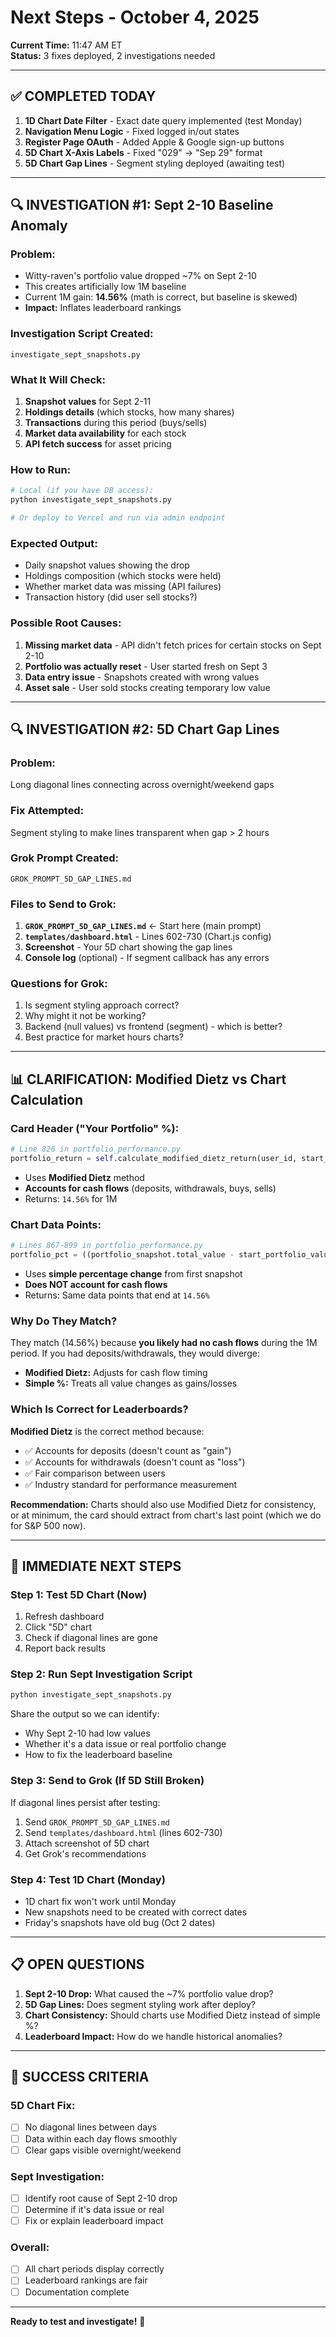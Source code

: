 # Next Steps - October 4, 2025

**Current Time:** 11:47 AM ET  
**Status:** 3 fixes deployed, 2 investigations needed

---

## ✅ **COMPLETED TODAY**

1. **1D Chart Date Filter** - Exact date query implemented (test Monday)
2. **Navigation Menu Logic** - Fixed logged in/out states
3. **Register Page OAuth** - Added Apple & Google sign-up buttons
4. **5D Chart X-Axis Labels** - Fixed "029" → "Sep 29" format
5. **5D Chart Gap Lines** - Segment styling deployed (awaiting test)

---

## 🔍 **INVESTIGATION #1: Sept 2-10 Baseline Anomaly**

### **Problem:**
- Witty-raven's portfolio value dropped ~7% on Sept 2-10
- This creates artificially low 1M baseline
- Current 1M gain: **14.56%** (math is correct, but baseline is skewed)
- **Impact:** Inflates leaderboard rankings

### **Investigation Script Created:**
`investigate_sept_snapshots.py`

### **What It Will Check:**
1. **Snapshot values** for Sept 2-11
2. **Holdings details** (which stocks, how many shares)
3. **Transactions** during this period (buys/sells)
4. **Market data availability** for each stock
5. **API fetch success** for asset pricing

### **How to Run:**
```bash
# Local (if you have DB access):
python investigate_sept_snapshots.py

# Or deploy to Vercel and run via admin endpoint
```

### **Expected Output:**
- Daily snapshot values showing the drop
- Holdings composition (which stocks were held)
- Whether market data was missing (API failures)
- Transaction history (did user sell stocks?)

### **Possible Root Causes:**
1. **Missing market data** - API didn't fetch prices for certain stocks on Sept 2-10
2. **Portfolio was actually reset** - User started fresh on Sept 3
3. **Data entry issue** - Snapshots created with wrong values
4. **Asset sale** - User sold stocks creating temporary low value

---

## 🔍 **INVESTIGATION #2: 5D Chart Gap Lines**

### **Problem:**
Long diagonal lines connecting across overnight/weekend gaps

### **Fix Attempted:**
Segment styling to make lines transparent when gap > 2 hours

### **Grok Prompt Created:**
`GROK_PROMPT_5D_GAP_LINES.md`

### **Files to Send to Grok:**
1. **`GROK_PROMPT_5D_GAP_LINES.md`** ← Start here (main prompt)
2. **`templates/dashboard.html`** - Lines 602-730 (Chart.js config)
3. **Screenshot** - Your 5D chart showing the gap lines
4. **Console log** (optional) - If segment callback has any errors

### **Questions for Grok:**
1. Is segment styling approach correct?
2. Why might it not be working?
3. Backend (null values) vs frontend (segment) - which is better?
4. Best practice for market hours charts?

---

## 📊 **CLARIFICATION: Modified Dietz vs Chart Calculation**

### **Card Header ("Your Portfolio" %):**
```python
# Line 826 in portfolio_performance.py
portfolio_return = self.calculate_modified_dietz_return(user_id, start_date, end_date)
```
- Uses **Modified Dietz** method
- **Accounts for cash flows** (deposits, withdrawals, buys, sells)
- Returns: `14.56%` for 1M

### **Chart Data Points:**
```python
# Lines 867-899 in portfolio_performance.py
portfolio_pct = ((portfolio_snapshot.total_value - start_portfolio_value) / start_portfolio_value) * 100
```
- Uses **simple percentage change** from first snapshot
- **Does NOT account for cash flows**
- Returns: Same data points that end at `14.56%`

### **Why Do They Match?**
They match (14.56%) because **you likely had no cash flows** during the 1M period. If you had deposits/withdrawals, they would diverge:
- **Modified Dietz:** Adjusts for cash flow timing
- **Simple %:** Treats all value changes as gains/losses

### **Which Is Correct for Leaderboards?**
**Modified Dietz** is the correct method because:
- ✅ Accounts for deposits (doesn't count as "gain")
- ✅ Accounts for withdrawals (doesn't count as "loss")
- ✅ Fair comparison between users
- ✅ Industry standard for performance measurement

**Recommendation:** Charts should also use Modified Dietz for consistency, or at minimum, the card should extract from chart's last point (which we do for S&P 500 now).

---

## 🚀 **IMMEDIATE NEXT STEPS**

### **Step 1: Test 5D Chart (Now)**
1. Refresh dashboard
2. Click "5D" chart
3. Check if diagonal lines are gone
4. Report back results

### **Step 2: Run Sept Investigation Script**
```bash
python investigate_sept_snapshots.py
```
Share the output so we can identify:
- Why Sept 2-10 had low values
- Whether it's a data issue or real portfolio change
- How to fix the leaderboard baseline

### **Step 3: Send to Grok (If 5D Still Broken)**
If diagonal lines persist after testing:
1. Send `GROK_PROMPT_5D_GAP_LINES.md`
2. Send `templates/dashboard.html` (lines 602-730)
3. Attach screenshot of 5D chart
4. Get Grok's recommendations

### **Step 4: Test 1D Chart (Monday)**
- 1D chart fix won't work until Monday
- New snapshots need to be created with correct dates
- Friday's snapshots have old bug (Oct 2 dates)

---

## 📋 **OPEN QUESTIONS**

1. **Sept 2-10 Drop:** What caused the ~7% portfolio value drop?
2. **5D Gap Lines:** Does segment styling work after deploy?
3. **Chart Consistency:** Should charts use Modified Dietz instead of simple %?
4. **Leaderboard Impact:** How do we handle historical anomalies?

---

## 🎯 **SUCCESS CRITERIA**

### **5D Chart Fix:**
- [ ] No diagonal lines between days
- [ ] Data within each day flows smoothly
- [ ] Clear gaps visible overnight/weekend

### **Sept Investigation:**
- [ ] Identify root cause of Sept 2-10 drop
- [ ] Determine if it's data issue or real
- [ ] Fix or explain leaderboard impact

### **Overall:**
- [ ] All chart periods display correctly
- [ ] Leaderboard rankings are fair
- [ ] Documentation complete

---

**Ready to test and investigate!** 🚀
